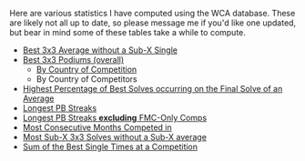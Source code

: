 Here are various statistics I have computed using the WCA database. These are likely not all up to date, so please message me if you'd like one updated, but bear in mind some of these tables take a while to compute.

* [Best 3x3 Average without a Sub-X Single](bestaveragewithoutsubxsingle.html)
* [Best 3x3 Podiums (overall)](best3x3podiums.html)
	* [By Country of Competition](best3x3podiumcountries.html)
	* By Country of Competitors 
* [Highest Percentage of Best Solves occurring on the Final Solve of an Average](mostbestaslastsolve.html)
* [Longest PB Streaks](pbstreakincfmc.html)
* [Longest PB Streaks **excluding** FMC-Only Comps](pbstreakexcfmc.html)
* [Most Consecutive Months Competed in](monthstreaks.html)
* [Most Sub-X 3x3 Solves without a Sub-X average](subxsinglewithoutxaverage.html)
* [Sum of the Best Single Times at a Competition](sumbesttimes.html)
